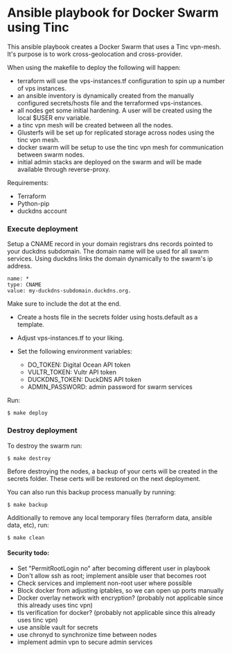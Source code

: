 # Ansible playbook for Docker Swarm using Tinc
This ansible playbook creates a Docker Swarm that uses a Tinc vpn-mesh. It's purpose is to work cross-geolocation and cross-provider.

When using the makefile to deploy the following will happen:
- terraform will use the vps-instances.tf configuration to spin up a number of vps instances.
- an ansible inventory is dynamically created from the manually configured secrets/hosts file and the terraformed vps-instances.
- all nodes get some initial hardening. A user will be created using the local $USER env variable.
- a tinc vpn mesh will be created between all the nodes.
- Glusterfs will be set up for replicated storage across nodes using the tinc vpn mesh.
- docker swarm will be setup to use the tinc vpn mesh for communication between swarm nodes.
- initial admin stacks are deployed on the swarm and will be made available through reverse-proxy.

Requirements:
- Terraform
- Python-pip
- duckdns account

### Execute deployment

Setup a CNAME record in your domain registrars dns records pointed to your duckdns subdomain. The domain name will be used for all swarm services. Using duckdns links the domain dynamically to the swarm's ip address.
```
name: *
type: CNAME
value: my-duckdns-subdomain.duckdns.org.
```
Make sure to include the dot at the end.

- Create a hosts file in the secrets folder using hosts.default as a template.
- Adjust vps-instances.tf to your liking.

- Set the following environment variables:
    - DO_TOKEN: Digital Ocean API token
    - VULTR_TOKEN: Vultr API token
    - DUCKDNS_TOKEN: DuckDNS API token
    - ADMIN_PASSWORD: admin password for swarm services

Run:
```
$ make deploy
```

### Destroy deployment

To destroy the swarm run:
```
$ make destroy
```
Before destroying the nodes, a backup of your certs will be created in the secrets folder. These certs will be restored on the next deployment.

You can also run this backup process manually by running:
```
$ make backup
```

Additionally to remove any local temporary files (terraform data, ansible data, etc), run:
```
$ make clean
```


#### Security todo:
- Set "PermitRootLogin no" after becoming different user in playbook
- Don't allow ssh as root; implement ansible user that becomes root
- Check services and implement non-root user where possible
- Block docker from adjusting iptables, so we can open up ports manually
- Docker overlay network with encryption? (probably not applicable since this already uses tinc vpn)
- tls verification for docker? (probably not applicable since this already uses tinc vpn)
- use ansible vault for secrets
- use chronyd to synchronize time between nodes
- implement admin vpn to secure admin services
